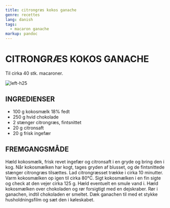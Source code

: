```yaml
---
title: citrongræs kokos ganache
genre: recettes
lang: danish
tags:
  - macaron ganache
markup: pandoc
---
```


# CITRONGRÆS KOKOS GANACHE

Til cirka 40 stk. macaroner.

![](/home/fred/.repo/traductions/recettes/images/macaron_citronelle.jpg "left-h25")

## INGREDIENSER

- 100 g kokosmælk 18% fedt
- 250 g hvid chokolade
- 2 stænger citrongræs, fintsnittet
- 20 g citronsaft
- 20 g frisk ingefær

## FREMGANGSMÅDE

Hæld kokosmælk, frisk revet ingefær og citronsaft i en gryde og bring den i kog.
Når kokosmælken har kogt, tages gryden af blusset, og de fintsnittede stænger citrongræs tilsættes.
Lad citrongræsset trække i cirka 10 minutter.
Varm kokosmælken op igen til cirka 80°C.
Sigt kokosmælken i en fin sigte og check at den vejer cirka 125 g.
Hæld eventuelt en smule vand i.
Hæld kokosmælken over chokoladen og rør forsigtigt med en dejskraber.
Rør i ganachen, indtil chokoladen er smeltet.
Dæk ganachen til med et stykke husholdningsfilm og sæt den i køleskabet.

